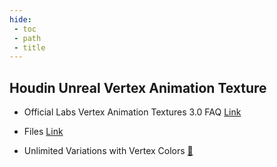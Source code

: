 ```yaml
---
hide:
 - toc
 - path
 - title
---
```

## Houdin Unreal Vertex Animation Texture
- Official Labs Vertex Animation Textures 3.0 FAQ [Link](https://www.sidefx.com/forum/topic/81422/)

- Files [Link](https://drive.google.com/drive/u/0/folders/1Tq7CExY8k103MJDVbi96GqIBm8P6S0Qn)

- Unlimited Variations with Vertex Colors [🔗](https://www.artstation.com/blogs/mohamad_salame1/qegy/unlimited-variations-with-vertex-colors)
